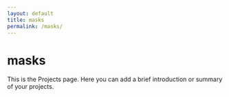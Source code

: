 ```yaml
---
layout: default
title: masks
permalink: /masks/
---
```


# masks

This is the Projects page. Here you can add a brief introduction or summary of your projects.